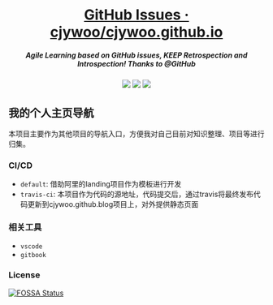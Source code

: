 <h1 align="center">
  <a href="https://github.com/cjywoo/cjywoo.github.io">GitHub Issues · cjywoo/cjywoo.github.io</a>
    <h5 align="center", style="color, #666">
       Agile Learning based on GitHub issues, KEEP Retrospection and Introspection! Thanks to @GitHub
    </h5>
</h1>
<p align="center">
  <a href="https://travis-ci.org/cjywoo/cjywoo.github.io"><img src="https://travis-ci.org/cjywoo/cjywoo.github.io.svg?branch=master" /></a>
  <a href="https://app.fossa.com/projects/git%2Bgithub.com%2Fcjywoo%2Fcjywoo.github.io?ref=badge_shield" alt="FOSSA Status"><img src="https://app.fossa.com/api/projects/git%2Bgithub.com%2Fcjywoo%2Fcjywoo.github.io.svg?type=shield"/></a>
  <img src="https://img.shields.io/badge/license-MIT-brightgreen.svg" />
</p>


## 我的个人主页导航
本项目主要作为其他项目的导航入口，方便我对自己目前对知识整理、项目等进行归集。

### CI/CD
* `default`: 借助阿里的landing项目作为模板进行开发
* `travis-ci`: 本项目作为代码的源地址，代码提交后，通过travis将最终发布代码更新到cjywoo.github.blog项目上，对外提供静态页面

### 相关工具
* `vscode`
* `gitbook`

### License
[![FOSSA Status](https://app.fossa.com/api/projects/git%2Bgithub.com%2Fcjywoo%2Fcjywoo.github.io.svg?type=shield)](https://app.fossa.com/projects/git%2Bgithub.com%2Fcjywoo%2Fcjywoo.github.io?ref=badge_shield)